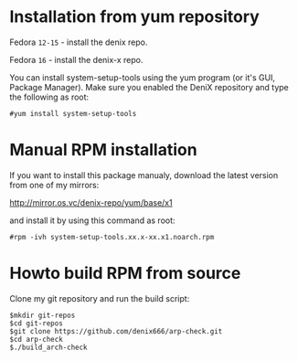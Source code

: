 Installation from yum repository
================================

Fedora `12-15` - install the denix repo.

Fedora `16` - install the denix-x repo.

You can install system-setup-tools using the yum program (or it's GUI, Package Manager). Make sure you enabled the DeniX repository and type the following as root:

```vim
#yum install system-setup-tools
```


Manual RPM installation
=======================

If you want to install this package manualy, download the latest version from one of my mirrors:

http://mirror.os.vc/denix-repo/yum/base/x1

and install it by using this command as root:

```vim
#rpm -ivh system-setup-tools.xx.x-xx.x1.noarch.rpm
```


Howto build RPM from source
===========================

Clone my git repository and run the build script:

```vim
$mkdir git-repos
$cd git-repos
$git clone https://github.com/denix666/arp-check.git
$cd arp-check
$./build_arch-check
```

